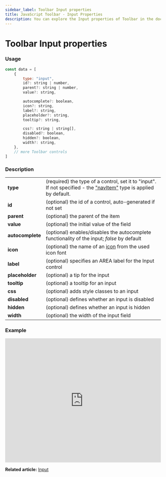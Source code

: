 ```yaml
---
sidebar_label: Toolbar Input properties
title: JavaScript Toolbar - Input Properties 
description: You can explore the Input properties of Toolbar in the documentation of the DHTMLX JavaScript UI library. Browse developer guides and API reference, try out code examples and live demos, and download a free 30-day evaluation version of DHTMLX Suite 7.
---
```


# Toolbar Input properties

### Usage

~~~js
const data = [
	{
		type: "input",
		id?: string | number,
		parent?: string | number,
		value?: string,

		autocomplete?: boolean,
		icon?: string,
		label?: string,
		placeholder?: string,
		tooltip?: string,

		css?: string | string[],
		disabled?: boolean,
		hidden?: boolean,
		width?: string,
    },
	// more Toolbar controls
]
~~~

### Description

<table>
	<tbody>
        <tr>
			<td><b>type</b></td>
			<td>(required) the type of a control, set it to "input". If not specified - the <a href="../../navitem">"navItem"</a> type is applied by default.</td>
		</tr>
		<tr>
			<td><b>id</b></td>
			<td>(optional) the id of a control, auto-generated if not set</td>
		</tr>
        <tr>
			<td><b>parent</b></td>
			<td>(optional) the parent of the item</td>
		</tr>
        <tr>
			<td><b>value</b></td>
			<td>(optional) the initial value of the field</td>
		</tr>
		<tr>
			<td><b>autocomplete</b></td>
			<td>(optional) enables/disables the autocomplete functionality of the input; <i>false</i> by default</td>
		</tr>
		<tr>
			<td><b>icon</b></td>
			<td>(optional) the name of an <a href="../../customization">icon</a> from the used icon font</td>
		</tr>
		<tr>
			<td><b>label</b></td>
			<td>(optional) specifies an AREA label for the Input control</td>
		</tr>
		<tr>
			<td><b>placeholder</b></td>
			<td>(optional) a tip for the input</td>
		</tr>
		<tr>
			<td><b>tooltip</b></td>
			<td>(optional) a tooltip for an input</td>
		</tr>
		<tr>
			<td><b>css</b></td>
			<td>(optional) adds style classes to an input </td>
		</tr>
		<tr>
			<td><b>disabled</b></td>
			<td>(optional) defines whether an input is disabled</td>
		</tr>
		<tr>
			<td><b>hidden</b></td>
			<td>(optional) defines whether an input is hidden</td>
		</tr>
		<tr>
			<td><b>width</b></td>
			<td>(optional) the width of the input field</td>
		</tr>
    </tbody>
</table>

### Example

<iframe src="https://snippet.dhtmlx.com/ykd0uii1?mode=js" frameborder="0" class="snippet_iframe" width="100%" height="400"></iframe>

**Related article:** [Input](toolbar/input.md)